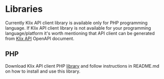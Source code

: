 # Libraries

Currently Klix API client library is available only for PHP programming language.
If Klix API client library is not available for your programming language/platform it's worth mentioning that API client can be generated from [Klix API](/../api) OpenAPI document.

## PHP

Download Klix API client PHP [library](https://portal.klix.app/api_sdks/php/) and follow instructions in README.md on how to install and use this library.
